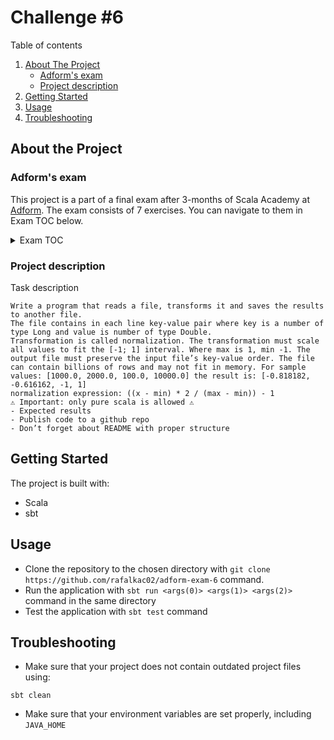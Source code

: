 # Challenge #6

Table of contents
1. [About The Project](#about-the-project)
    - [Adform's exam](#adforms-exam)
    - [Project description](#project-description)
2. [Getting Started](#getting-started)
3. [Usage](#usage)
4. [Troubleshooting](#troubleshooting)


## About the Project

### Adform's exam
This project is a part of a final exam after 3-months of Scala Academy at [Adform](https://site.adform.com/). The exam consists of 7 exercises. You can navigate to them in Exam TOC below.

<details>
  <summary>Exam TOC</summary>

1. [Challenge #1](https://github.com/rafalkac02/adform-exam-1)
2. [Challenge #2](https://github.com/rafalkac02/adform-exam-2)
3. [Challenge #3](https://github.com/rafalkac02/adform-exam-3)
4. [Challenge #4](https://github.com/rafalkac02/adform-exam-4)
5. [Challenge #5](https://github.com/rafalkac02/adform-exam-5)
6. [Challenge #6](https://github.com/rafalkac02/adform-exam-6)
7. [Challenge #7](https://github.com/rafalkac02/adform-exam-7)
</details>

### Project description
Task description
```text
Write a program that reads a file, transforms it and saves the results to another file.
The file contains in each line key-value pair where key is a number of type Long and value is number of type Double.
Transformation is called normalization. The transformation must scale all values to fit the [-1; 1] interval. Where max is 1, min -1. The output file must preserve the input file’s key-value order. The file can contain billions of rows and may not fit in memory. For sample values: [1000.0, 2000.0, 100.0, 10000.0] the result is: [-0.818182, -0.616162, -1, 1]
normalization expression: ((x - min) * 2 / (max - min)) - 1
⚠️ Important: only pure scala is allowed ⚠️
- Expected results
- Publish code to a github repo
- Don’t forget about README with proper structure

```

## Getting Started
The project is built with:
- Scala
- sbt

## Usage
- Clone the repository to the chosen directory with `git clone https://github.com/rafalkac02/adform-exam-6` command.
- Run the application with `sbt run <args(0)> <args(1)> <args(2)> ` command in the same directory
- Test the application with `sbt test` command

## Troubleshooting
- Make sure that your project does not contain outdated project files using:
```
sbt clean
```
- Make sure that your environment variables are set properly, including `JAVA_HOME`
